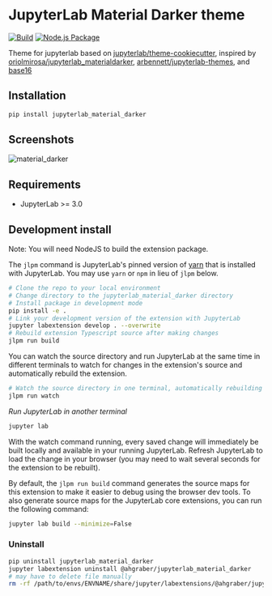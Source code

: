 # JupyterLab Material Darker theme
[![Build](https://github.com/ninerealmlabs/jupyterlab-theme-material-darker/actions/workflows/build.yml/badge.svg)](https://github.com/ninerealmlabs/jupyterlab-theme-material-darker/actions/workflows/build.yml)    [![Node.js Package](https://github.com/ninerealmlabs/jupyterlab-theme-material-darker/actions/workflows/npm-publish.yml/badge.svg)](https://github.com/ninerealmlabs/jupyterlab-theme-material-darker/actions/workflows/npm-publish.yml)

Theme for jupyterlab based on [jupyterlab/theme-cookiecutter](https://github.com/jupyterlab/theme-cookiecutter), inspired by [oriolmirosa/jupyterlab_materialdarker](https://github.com/oriolmirosa/jupyterlab_materialdarker), 
[arbennett/jupyterlab-themes](https://github.com/arbennett/jupyterlab-themes), and [base16](https://github.com/chriskempson/base16)

## Installation
```bash
pip install jupyterlab_material_darker
```

<!--
Themes can be installed directly from `npm` using the standard JupyterLab installation method:
```
jupyter labextension install @ahgraber/{THEMENAME}
```

Themes can also be installed from source.  From a theme's subdirectory:
```
npm install
jupyter labextension link .
``` -->

## Screenshots

![material_darker](./screenshots/material_darker.png "material_darker theme screenshot")
<!--
![theme_wallpaper](./screenshots/themer.png "theme wallpaper")
-->

## Requirements

* JupyterLab >= 3.0

## Development install

Note: You will need NodeJS to build the extension package.

The `jlpm` command is JupyterLab's pinned version of
[yarn](https://yarnpkg.com/) that is installed with JupyterLab. You may use
`yarn` or `npm` in lieu of `jlpm` below.

```bash
# Clone the repo to your local environment
# Change directory to the jupyterlab_material_darker directory
# Install package in development mode
pip install -e .
# Link your development version of the extension with JupyterLab
jupyter labextension develop . --overwrite
# Rebuild extension Typescript source after making changes
jlpm run build
```

You can watch the source directory and run JupyterLab at the same time in different terminals to watch for changes in the extension's source and automatically rebuild the extension.

```bash
# Watch the source directory in one terminal, automatically rebuilding when needed
jlpm run watch
```

_Run JupyterLab in another terminal_
```bash
jupyter lab
```

With the watch command running, every saved change will immediately be built locally and available in your running JupyterLab. Refresh JupyterLab to load the change in your browser (you may need to wait several seconds for the extension to be rebuilt).

By default, the `jlpm run build` command generates the source maps for this extension to make it easier to debug using the browser dev tools. To also generate source maps for the JupyterLab core extensions, you can run the following command:

```bash
jupyter lab build --minimize=False
```

### Uninstall

```bash
pip uninstall jupyterlab_material_darker
jupyter labextension uninstall @ahgraber/jupyterlab_material_darker
# may have to delete file manually
rm -rf /path/to/envs/ENVNAME/share/jupyter/labextensions/@ahgraber/jupyterlab_material_darker
```
